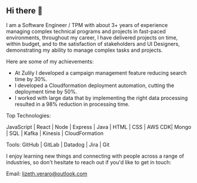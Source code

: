 ## Hi there 👋

<!--
**veralizeth/veralizeth** is a ✨ _special_ ✨ repository because its `README.md` (this file) appears on your GitHub profile.

Here are some ideas to get you started:

- 🔭 I’m currently working on ...
- 🌱 I’m currently learning ...
- 👯 I’m looking to collaborate on ...
- 🤔 I’m looking for help with ...
- 💬 Ask me about ...
- 📫 How to reach me: ...
- 😄 Pronouns: ...
- ⚡ Fun fact: ...
-->

I am a Software Engineer / TPM with about 3+ years of experience managing complex technical programs and projects in fast-paced environments, throughout my career, I have delivered projects on time, within budget, and to the satisfaction of stakeholders and UI Designers, demonstrating my ability to manage complex tasks and projects. 

Here are some of my achievements:

* At Zulily I developed a campaign management feature reducing search time by 30%. 
* I developed a Cloudformation deployment automation, cutting the deployment time by 50%. 
* I worked with large data that by implementing the right data processing resulted in a 98% reduction in processing time. 

Top Technologies:

JavaScript | React | Node | Express | Java | HTML | CSS | AWS CDK| Mongo | SQL | Kafka | Kinesis | CloudFormation 

Tools: 
GitHub | GitLab | Datadog | Jira | Git

I enjoy learning new things and connecting with people across a range of industries, so don't hesitate to reach out if you'd like to get in touch:

Email: lizeth.veraro@outlook.com
